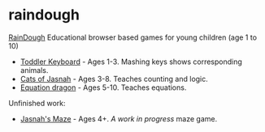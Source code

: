 # raindough
[RainDough](!raindough.png)
Educational browser based games for young children (age 1 to 10)

 - [Toddler Keyboard](https://countable.github.io/toddler-keyboard/) - Ages 1-3. Mashing keys shows corresponding animals.
 - [Cats of Jasnah](https://countable.github.io/cats-of-jasnah/) - Ages 3-8. Teaches counting and logic.
 - [Equation dragon](https://countable.github.io/equation-dragon/) - Ages 5-10. Teaches equations.

Unfinished work:
 - [Jasnah's Maze](https://countable.github.io/jasnahs-maze/) - Ages 4+. *A work in progress* maze game.


   
